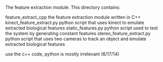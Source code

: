 The feature extraction module. This directory contains:

feature_extract_cpp the feature extraction module written in C++
kinect_feature_extract.py python script that uses kinect to emulate extracted biological features
static_features.py python script used to test the system by generating constant features
stereo_feature_extract.py python script that uses two cameras to track an object and emulate extracted biological features

use the c++ code, python is mostly irrelevant (6/17/14)
